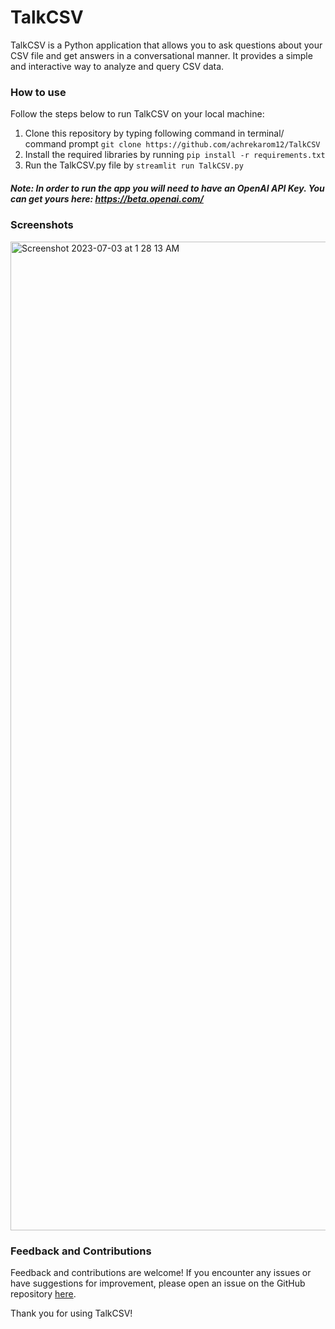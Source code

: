 # TalkCSV
TalkCSV is a Python application that allows you to ask questions about your CSV file and get answers in a conversational manner. It provides a simple and interactive way to analyze and query CSV data.

### How to use
Follow the steps below to run TalkCSV on your local machine:
1. Clone this repository by typing following command in terminal/ command prompt
   ``` git clone https://github.com/achrekarom12/TalkCSV ```
2. Install the required libraries by running
   ``` pip install -r requirements.txt ```
3. Run the TalkCSV.py file by
   ``` streamlit run TalkCSV.py ```

##### Note: In order to run the app you will need to have an OpenAI API Key. You can get yours here: https://beta.openai.com/

### Screenshots
<img width="1582" alt="Screenshot 2023-07-03 at 1 28 13 AM" src="https://github.com/achrekarom12/TalkCSV/assets/88442486/9ce16c9c-aff0-4d46-82af-ca43907349ab">

### Feedback and Contributions
Feedback and contributions are welcome! If you encounter any issues or have suggestions for improvement, please open an issue on the GitHub repository [here](https://github.com/achrekarom12/TalkCSV/issues).

Thank you for using TalkCSV!
